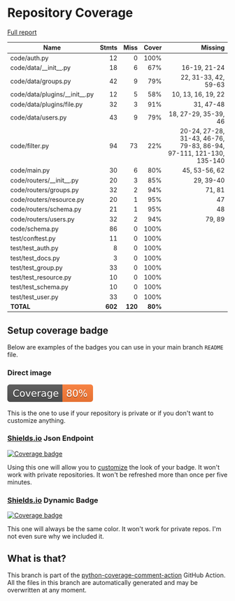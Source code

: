 # Repository Coverage

[Full report](https://htmlpreview.github.io/?https://github.com/HarryKodden/scim/blob/python-coverage-comment-action-data/htmlcov/index.html)

| Name                              |    Stmts |     Miss |   Cover |   Missing |
|---------------------------------- | -------: | -------: | ------: | --------: |
| code/auth.py                      |       12 |        0 |    100% |           |
| code/data/\_\_init\_\_.py         |       18 |        6 |     67% |16-19, 21-24 |
| code/data/groups.py               |       42 |        9 |     79% |22, 31-33, 42, 59-63 |
| code/data/plugins/\_\_init\_\_.py |       12 |        5 |     58% |10, 13, 16, 19, 22 |
| code/data/plugins/file.py         |       32 |        3 |     91% | 31, 47-48 |
| code/data/users.py                |       43 |        9 |     79% |18, 27-29, 35-39, 46 |
| code/filter.py                    |       94 |       73 |     22% |20-24, 27-28, 31-43, 46-76, 79-83, 86-94, 97-111, 121-130, 135-140 |
| code/main.py                      |       30 |        6 |     80% |45, 53-56, 62 |
| code/routers/\_\_init\_\_.py      |       20 |        3 |     85% | 29, 39-40 |
| code/routers/groups.py            |       32 |        2 |     94% |    71, 81 |
| code/routers/resource.py          |       20 |        1 |     95% |        47 |
| code/routers/schema.py            |       21 |        1 |     95% |        48 |
| code/routers/users.py             |       32 |        2 |     94% |    79, 89 |
| code/schema.py                    |       86 |        0 |    100% |           |
| test/conftest.py                  |       11 |        0 |    100% |           |
| test/test\_auth.py                |        8 |        0 |    100% |           |
| test/test\_docs.py                |        3 |        0 |    100% |           |
| test/test\_group.py               |       33 |        0 |    100% |           |
| test/test\_resource.py            |       10 |        0 |    100% |           |
| test/test\_schema.py              |       10 |        0 |    100% |           |
| test/test\_user.py                |       33 |        0 |    100% |           |
|                         **TOTAL** |  **602** |  **120** | **80%** |           |


## Setup coverage badge

Below are examples of the badges you can use in your main branch `README` file.

### Direct image

[![Coverage badge](https://raw.githubusercontent.com/HarryKodden/scim/python-coverage-comment-action-data/badge.svg)](https://htmlpreview.github.io/?https://github.com/HarryKodden/scim/blob/python-coverage-comment-action-data/htmlcov/index.html)

This is the one to use if your repository is private or if you don't want to customize anything.

### [Shields.io](https://shields.io) Json Endpoint

[![Coverage badge](https://img.shields.io/endpoint?url=https://raw.githubusercontent.com/HarryKodden/scim/python-coverage-comment-action-data/endpoint.json)](https://htmlpreview.github.io/?https://github.com/HarryKodden/scim/blob/python-coverage-comment-action-data/htmlcov/index.html)

Using this one will allow you to [customize](https://shields.io/endpoint) the look of your badge.
It won't work with private repositories. It won't be refreshed more than once per five minutes.

### [Shields.io](https://shields.io) Dynamic Badge

[![Coverage badge](https://img.shields.io/badge/dynamic/json?color=brightgreen&label=coverage&query=%24.message&url=https%3A%2F%2Fraw.githubusercontent.com%2FHarryKodden%2Fscim%2Fpython-coverage-comment-action-data%2Fendpoint.json)](https://htmlpreview.github.io/?https://github.com/HarryKodden/scim/blob/python-coverage-comment-action-data/htmlcov/index.html)

This one will always be the same color. It won't work for private repos. I'm not even sure why we included it.

## What is that?

This branch is part of the
[python-coverage-comment-action](https://github.com/marketplace/actions/python-coverage-comment)
GitHub Action. All the files in this branch are automatically generated and may be
overwritten at any moment.